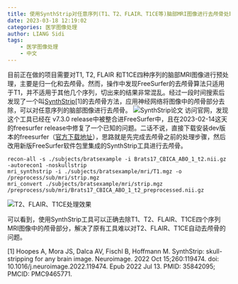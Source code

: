 ```yaml
---
title: 使用SynthStrip对任意序列(T1、T2、FLAIR、T1CE等)脑部MRI图像进行去颅骨处理
date: 2023-03-18 12:19:02
categories: 医学图像处理
author: LIANG Sidi
tags:
    - 医学图像处理
    - 中文
---
```


目前正在做的项目需要对T1, T2, FLAIR 和T1CE四种序列的脑部MRI图像进行预处理，主要是归一化和去颅骨。然而，操作中发现FreeSurfer的去颅骨算法只适用于T1，并不适用于其他几个序列，切出来的结果非常混乱。经过一段时间搜索后发现了一个叫[SynthStrip](https://pubmed.ncbi.nlm.nih.gov/35842095/)[1]的去颅骨方法，应用神经网络将图像中的颅骨部分去除，可以对任意序列的脑部图像进行去颅骨。
![SynthStrip论文](img1.png)
访问官网，发现这个工具已经在 v7.3.0 release中被整合进FreeSurfer中，且在2023-02-14这天的freesurfer release中修复了一个已知的问题。二话不说，直接下载安装dev版本的freesurfer（[官方下载地址](https://surfer.nmr.mgh.harvard.edu/pub/dist/freesurfer/dev/)），思路就是先完成去颅骨之前的处理步骤，然后改用新版FreeSurfer软件包里集成的SynthStrip工具进行去颅骨。
```
recon-all -s ./subjects/bratsexample -i Brats17_CBICA_ABO_1_t2.nii.gz -autorecon1 -noskullstrip
mri_synthstrip -i ./subjects/bratsexample/mri/T1.mgz -o /preprocess/sub/mri/strip.mgz
mri_convert ./subjects/bratsexample/mri/strip.mgz /preprocess/sub/mri/Brats17_CBICA_ABO_1_t2_preprocessed.nii.gz
```
![T2、FLAIR、T1CE处理效果](img2.png)

可以看到，使用SynthStrip工具可以正确去除T1、T2、FLAIR、T1CE四个序列MRI图像中的颅骨部分，解决了原有工具难以对T2、FLAIR、T1CE自动去颅骨的问题。


[1] Hoopes A, Mora JS, Dalca AV, Fischl B, Hoffmann M. SynthStrip: skull-stripping for any brain image. Neuroimage. 2022 Oct 15;260:119474. doi: 10.1016/j.neuroimage.2022.119474. Epub 2022 Jul 13. PMID: 35842095; PMCID: PMC9465771.
